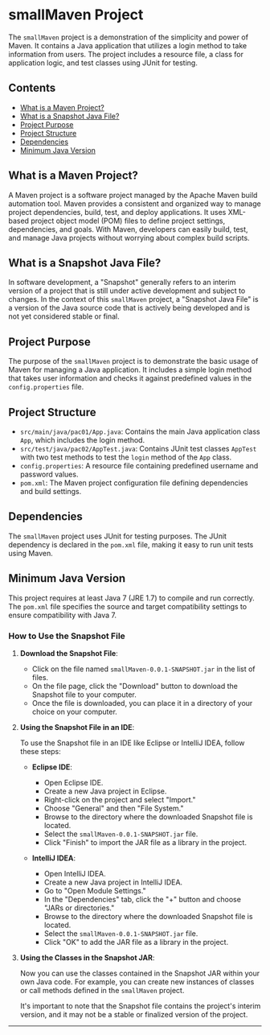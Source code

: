 # smallMaven Project

The `smallMaven` project is a demonstration of the simplicity and power of Maven. It contains a Java application that utilizes a login method to take information from users. The project includes a resource file, a class for application logic, and test classes using JUnit for testing.

## Contents

- [What is a Maven Project?](#what-is-a-maven-project)
- [What is a Snapshot Java File?](#what-is-a-snapshot-java-file)
- [Project Purpose](#project-purpose)
- [Project Structure](#project-structure)
- [Dependencies](#dependencies)
- [Minimum Java Version](#minimum-java-version)

## What is a Maven Project?

A Maven project is a software project managed by the Apache Maven build automation tool. Maven provides a consistent and organized way to manage project dependencies, build, test, and deploy applications. It uses XML-based project object model (POM) files to define project settings, dependencies, and goals. With Maven, developers can easily build, test, and manage Java projects without worrying about complex build scripts.

## What is a Snapshot Java File?

In software development, a "Snapshot" generally refers to an interim version of a project that is still under active development and subject to changes. In the context of this `smallMaven` project, a "Snapshot Java File" is a version of the Java source code that is actively being developed and is not yet considered stable or final.

## Project Purpose

The purpose of the `smallMaven` project is to demonstrate the basic usage of Maven for managing a Java application. It includes a simple login method that takes user information and checks it against predefined values in the `config.properties` file.

## Project Structure

- `src/main/java/pac01/App.java`: Contains the main Java application class `App`, which includes the login method.
- `src/test/java/pac02/AppTest.java`: Contains JUnit test classes `AppTest` with two test methods to test the `login` method of the `App` class.
- `config.properties`: A resource file containing predefined username and password values.
- `pom.xml`: The Maven project configuration file defining dependencies and build settings.

## Dependencies

The `smallMaven` project uses JUnit for testing purposes. The JUnit dependency is declared in the `pom.xml` file, making it easy to run unit tests using Maven.

## Minimum Java Version

This project requires at least Java 7 (JRE 1.7) to compile and run correctly. The `pom.xml` file specifies the source and target compatibility settings to ensure compatibility with Java 7.


### How to Use the Snapshot File

1. **Download the Snapshot File**:

   
   - Click on the file named `smallMaven-0.0.1-SNAPSHOT.jar` in the list of files.
   - On the file page, click the "Download" button to download the Snapshot file to your computer.
   - Once the file is downloaded, you can place it in a directory of your choice on your computer.

2. **Using the Snapshot File in an IDE**:

   To use the Snapshot file in an IDE like Eclipse or IntelliJ IDEA, follow these steps:

   - **Eclipse IDE**:

     - Open Eclipse IDE.
     - Create a new Java project in Eclipse.
     - Right-click on the project and select "Import."
     - Choose "General" and then "File System."
     - Browse to the directory where the downloaded Snapshot file is located.
     - Select the `smallMaven-0.0.1-SNAPSHOT.jar` file.
     - Click "Finish" to import the JAR file as a library in the project.

   - **IntelliJ IDEA**:

     - Open IntelliJ IDEA.
     - Create a new Java project in IntelliJ IDEA.
     - Go to "Open Module Settings."
     - In the "Dependencies" tab, click the "+" button and choose "JARs or directories."
     - Browse to the directory where the downloaded Snapshot file is located.
     - Select the `smallMaven-0.0.1-SNAPSHOT.jar` file.
     - Click "OK" to add the JAR file as a library in the project.

3. **Using the Classes in the Snapshot JAR**:

   Now you can use the classes contained in the Snapshot JAR within your own Java code. For example, you can create new instances of classes or call methods defined in the `smallMaven` project.

   It's important to note that the Snapshot file contains the project's interim version, and it may not be a stable or finalized version of the project.

---





